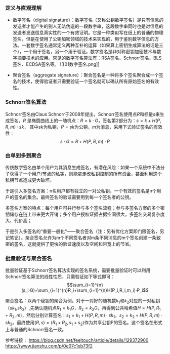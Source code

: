 ### 定义与直观理解

- 数字签名（digital signature）：数字签名（又称公钥数字签名）是只有信息的发送者才能产生的别人无法伪造的一段数字串，这段数字串同时也是对信息的发送者发送信息真实性的一个有效证明。它是一种类似写在纸上的普通的物理签名，但是在使用了公钥加密领域的技术来实现的，用于鉴别数字信息的方法。一套数字签名通常定义两种互补的运算（如果算上密钥生成算法的话是三个），一个用于签名，另一个用于验证。数字签名是非对称密钥加密技术与数字摘要技术的应用。常见的数字签名算法有：RSA签名、Schnorr签名、BLS签名、ECDSA签名等。
![[01数字签名.png]]

- 聚合签名（aggregate signature）：聚合签名是一种将多个签名聚合成一个签名的技术，使得验证者只需要验证一个签名就可以确认所有原始签名的有效性。
### **Schnorr**签名算法

Schnorr签名由Claus Schnorr于2008年提出，Schnorr签名使用点$R$和标量$s$来生成签名，$R$ 是椭圆曲线上的一随机点：$R=k·G$，签名第2部分为：$s=k+H(P,R,m)·sk$， 其中$sk$为私钥，$P=sk$为公钥，$m$为消息，采用下式验证签名的有效性：
$$s·G=R+H(P,R,m)·P$$

### 由单到多到聚合

传统数字签名由单个用户为其消息生成签名，有潜在风险：如果一个系统中不法分子获得了一个用户/节点的私钥，则能拿走改私钥控制的所有资金，甚至利用这个私钥节点造成更大破坏。

于是引入多签名方案：n名用户都有独立的一对公私钥，一个有效的签名是n个用户的签名的集合。最终签名的验证需要用到每一个签名者的公钥。

多签名方案的特点：每个用户可并行参与多个签名流程；参与多签名方案的多个密钥储存在链上带来更大开销；多个用户授权证据占据空间很大，多签名交易复杂度大、代价高；

于是引入多签名的“重要一般化“——聚合签名（注：另有优化方案即门限签名，另记笔记）。聚合签名允许为m个不同签名者对m条不同消息的m个签名创建一条致密的签名，这就提供了更快的验证速度以及空间和带宽上的节省。

### 批量验证与聚合签名

批量验证基于Schnorr签名算法实现的签名系统，需要批量验证时可以利用Schnorr签名算法的线性性质，只需验证如下等式即可：
$$\sum_{i=1}^{n}(s_i·G)=\sum_{i=1}^{n}R_i+\sum_{i=1}^{n}H(P_i,R_i,m_i)·P_i$$

聚合签名：以两个秘钥的聚合为例，对于一对好的随机数$k_1$和$k_2$对应的一对私钥（$sk_1$,$sk_2$）,先确认随机点$R_1=k_1G$，$R_2=k_2G$，再得到公共哈希值$H=H(P,R_1+R_2,m)$，然后分别计算签名：$s_1=k_1+H(P,R,m)·sk_1$，$s_2=k_2+H(P,R,m)·sk_2$。最终使用$(R,s)=(R_1+R_2,s_1+s_2)$作为共享公钥P的签名。这个签名在形式上与普通的Schnorr签名一致。


参考链接：
https://blog.csdn.net/feeltouch/article/details/129372900
https://www.jianshu.com/p/0e07c1eb73f2